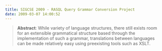 ```yaml
---
title: SIGCSE 2009 - RASQL Query Grammar Conversion Project
date: 2009-03-07 14:00:52
---
```



> **Abstract**: While variety of language structures, there still exists room for an extensible grammatical structure based through the implementation of such a grammar, translations between languages can be made relatively easy using preexisting tools such as XSLT.

